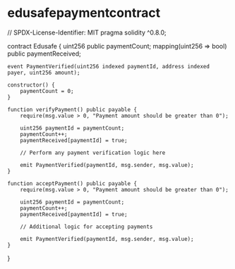 # edusafepaymentcontract

 // SPDX-License-Identifier: MIT
 pragma solidity ^0.8.0;

contract Edusafe {
    uint256 public paymentCount;
    mapping(uint256 => bool) public paymentReceived;
    
    event PaymentVerified(uint256 indexed paymentId, address indexed payer, uint256 amount);
    
    constructor() {
        paymentCount = 0;
    }
    
    function verifyPayment() public payable {
        require(msg.value > 0, "Payment amount should be greater than 0");
        
        uint256 paymentId = paymentCount;
        paymentCount++;
        paymentReceived[paymentId] = true;
        
        // Perform any payment verification logic here
        
        emit PaymentVerified(paymentId, msg.sender, msg.value);
    }
    
    function acceptPayment() public payable {
        require(msg.value > 0, "Payment amount should be greater than 0");
        
        uint256 paymentId = paymentCount;
        paymentCount++;
        paymentReceived[paymentId] = true;
        
        // Additional logic for accepting payments
        
        emit PaymentVerified(paymentId, msg.sender, msg.value);
    }
}
